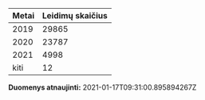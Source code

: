 | Metai | Leidimų skaičius |
|-------| ---------------- |
| 2019 | 29865 |
| 2020 | 23787 |
| 2021 | 4998 |
| kiti | 12 |

**Duomenys atnaujinti:** 2021-01-17T09:31:00.895894267Z